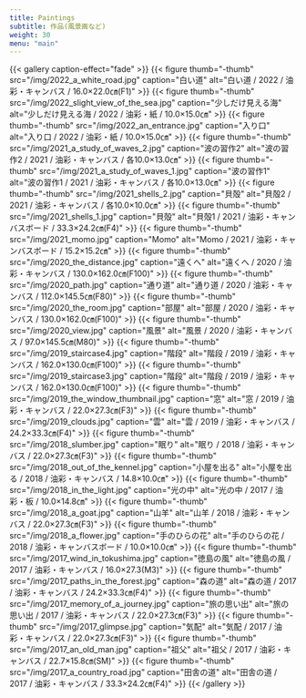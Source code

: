 ```yaml
---
title: Paintings
subtitle: 作品(風景画など)
weight: 30
menu: "main"
---
```




{{< gallery caption-effect="fade" >}}
  {{< figure thumb="-thumb" src="/img/2022_a_white_road.jpg" caption="白い道" alt="白い道 / 2022 / 油彩・キャンバス / 16.0×22.0㎝(F1)" >}}
  {{< figure thumb="-thumb" src="/img/2022_slight_view_of_the_sea.jpg" caption="少しだけ見える海" alt="少しだけ見える海 / 2022 / 油彩・紙 / 10.0×15.0㎝" >}}
  {{< figure thumb="-thumb" src="/img/2022_an_entrance.jpg" caption="入り口" alt="入り口 / 2022 / 油彩・紙 / 10.0×15.0㎝" >}}
  {{< figure thumb="-thumb" src="/img/2021_a_study_of_waves_2.jpg" caption="波の習作2" alt="波の習作2 / 2021 / 油彩・キャンバス / 各10.0×13.0㎝" >}}
  {{< figure thumb="-thumb" src="/img/2021_a_study_of_waves_1.jpg" caption="波の習作1" alt="波の習作1 / 2021 / 油彩・キャンバス / 各10.0×13.0㎝" >}}
  {{< figure thumb="-thumb" src="/img/2021_shells_2.jpg" caption="貝殻" alt="貝殻2 / 2021 / 油彩・キャンバス / 各10.0×10.0㎝" >}}
  {{< figure thumb="-thumb" src="/img/2021_shells_1.jpg" caption="貝殻" alt="貝殻1 / 2021 / 油彩・キャンバスボード / 33.3×24.2㎝(F4)" >}}
  {{< figure thumb="-thumb" src="/img/2021_momo.jpg" caption="Momo" alt="Momo / 2021 / 油彩・キャンバスボード / 15.2×15.2㎝" >}}
  {{< figure thumb="-thumb" src="/img/2020_the_distance.jpg" caption="遠くへ" alt="遠くへ / 2020 / 油彩・キャンバス / 130.0×162.0㎝(F100)" >}}
  {{< figure thumb="-thumb" src="/img/2020_path.jpg" caption="通り道" alt="通り道 /  2020 / 油彩・キャンバス / 112.0×145.5㎝(F80)" >}}
  {{< figure thumb="-thumb" src="/img/2020_the_room.jpg" caption="部屋" alt="部屋 / 2020 / 油彩・キャンバス / 130.0×162.0㎝(F100)" >}}
  {{< figure thumb="-thumb" src="/img/2020_view.jpg" caption="風景" alt="風景 / 2020 / 油彩・キャンバス / 97.0×145.5㎝(M80)" >}}
  {{< figure thumb="-thumb" src="/img/2019_staircase4.jpg" caption="階段" alt="階段 / 2019 / 油彩・キャンバス / 162.0×130.0㎝(F100)" >}}
  {{< figure thumb="-thumb" src="/img/2019_staircase3.jpg" caption="階段" alt="階段 / 2019 / 油彩・キャンバス / 162.0×130.0㎝(F100)" >}}
  {{< figure thumb="-thumb" src="/img/2019_the_window_thumbnail.jpg" caption="窓" alt="窓 / 2019 / 油彩・キャンバス / 22.0×27.3㎝(F3)" >}}
  {{< figure thumb="-thumb" src="/img/2019_clouds.jpg" caption="雲" alt="雲 / 2019 / 油彩・キャンバス / 24.2×33.3㎝(F4)" >}}
  {{< figure thumb="-thumb" src="/img/2018_slumber.jpg" caption="眠り" alt="眠り / 2018 / 油彩・キャンバス / 22.0×27.3㎝(F3)" >}}
  {{< figure thumb="-thumb" src="/img/2018_out_of_the_kennel.jpg" caption="小屋を出る" alt="小屋を出る / 2018 / 油彩・キャンバス / 14.8×10.0㎝" >}}
  {{< figure thumb="-thumb" src="/img/2018_in_the_light.jpg" caption="光の中" alt="光の中 / 2017 / 油彩・板 / 10.0×14.8㎝" >}}
  {{< figure thumb="-thumb" src="/img/2018_a_goat.jpg" caption="山羊" alt="山羊 / 2018 / 油彩・キャンバス / 22.0×27.3㎝(F3)" >}}
  {{< figure thumb="-thumb" src="/img/2018_a_flower.jpg" caption="手のひらの花" alt="手のひらの花 / 2018 / 油彩・キャンバスボード / 10.0×10.0㎝" >}}
  {{< figure thumb="-thumb" src="/img/2017_wind_in_tokushima.jpg" caption="徳島の風" alt="徳島の風 / 2017 / 油彩・キャンバス / 16.0×27.3(M3)" >}}
  {{< figure thumb="-thumb" src="/img/2017_paths_in_the_forest.jpg" caption="森の道" alt="森の道 / 2017 / 油彩・キャンバス / 24.2×33.3㎝(F4)" >}}
  {{< figure thumb="-thumb" src="/img/2017_memory_of_a_journey.jpg" caption="旅の思い出" alt="旅の思い出 / 2017 / 油彩・キャンバス / 22.0×27.3㎝(F3)" >}}
  {{< figure thumb="-thumb" src="/img/2017_glimpse.jpg" caption="気配" alt="気配 / 2017 / 油彩・キャンバス / 22.0×27.3㎝(F3)" >}}
  {{< figure thumb="-thumb" src="/img/2017_an_old_man.jpg" caption="祖父" alt="祖父 / 2017 / 油彩・キャンバス / 22.7×15.8㎝(SM)" >}}
  {{< figure thumb="-thumb" src="/img/2017_a_country_road.jpg" caption="田舎の道" alt="田舎の道 / 2017 / 油彩・キャンバス / 33.3×24.2㎝(F4)" >}}
{{< /gallery >}}
